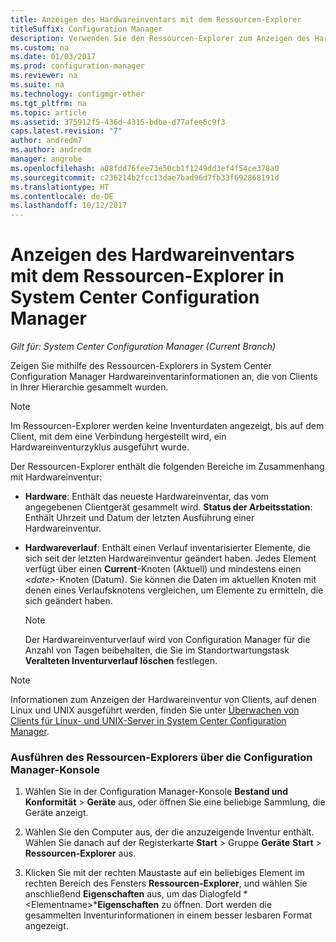 ```yaml
---
title: Anzeigen des Hardwareinventars mit dem Ressourcen-Explorer
titleSuffix: Configuration Manager
description: Verwenden Sie den Ressourcen-Explorer zum Anzeigen des Hardwareinventars in System Center Configuration Manager.
ms.custom: na
ms.date: 01/03/2017
ms.prod: configuration-manager
ms.reviewer: na
ms.suite: na
ms.technology: configmgr-other
ms.tgt_pltfrm: na
ms.topic: article
ms.assetid: 375912f5-436d-4315-bdbe-d77afee6c9f3
caps.latest.revision: "7"
author: andredm7
ms.author: andredm
manager: angrobe
ms.openlocfilehash: a08fdd76fee73e50cb1f1249dd3ef4f54ce378a0
ms.sourcegitcommit: c236214b2fcc13dae7bad96d7fb33f692868191d
ms.translationtype: HT
ms.contentlocale: de-DE
ms.lasthandoff: 10/12/2017
---
```

# <a name="how-to-use-resource-explorer-to-view-hardware-inventory-in-system-center-configuration-manager"></a>Anzeigen des Hardwareinventars mit dem Ressourcen-Explorer in System Center Configuration Manager

*Gilt für: System Center Configuration Manager (Current Branch)*

Zeigen Sie mithilfe des Ressourcen-Explorers in System Center Configuration Manager Hardwareinventarinformationen an, die von Clients in Ihrer Hierarchie gesammelt wurden.  

> [!NOTE]  
>  Im Ressourcen-Explorer werden keine Inventurdaten angezeigt, bis auf dem Client, mit dem eine Verbindung hergestellt wird, ein Hardwareinventurzyklus ausgeführt wurde.  

 Der Ressourcen-Explorer enthält die folgenden Bereiche im Zusammenhang mit Hardwareinventur:  

-   **Hardware**: Enthält das neueste Hardwareinventar, das vom angegebenen Clientgerät gesammelt wird.  **Status der Arbeitsstation**: Enthält Uhrzeit und Datum der letzten Ausführung einer Hardwareinventur.  

-   **Hardwareverlauf**: Enthält einen Verlauf inventarisierter Elemente, die sich seit der letzten Hardwareinventur geändert haben. Jedes Element verfügt über einen **Current**-Knoten (Aktuell) und mindestens einen *<date\>*-Knoten (Datum). Sie können die Daten im aktuellen Knoten mit denen eines Verlaufsknotens vergleichen, um Elemente zu ermitteln, die sich geändert haben.  

    > [!NOTE]  
    >  Der Hardwareinventurverlauf wird von Configuration Manager für die Anzahl von Tagen beibehalten, die Sie im Standortwartungstask **Veralteten Inventurverlauf löschen** festlegen.  

> [!NOTE]  
>  Informationen zum Anzeigen der Hardwareinventur von Clients, auf denen Linux und UNIX ausgeführt werden, finden Sie unter [Überwachen von Clients für Linux- und UNIX-Server in System Center Configuration Manager](../../../../core/clients/manage/monitor-clients-for-linux-and-unix-servers.md).  

### <a name="how-to-run-resource-explorer-from-the-configuration-manager-console"></a>Ausführen des Ressourcen-Explorers über die Configuration Manager-Konsole  

1.  Wählen Sie in der Configuration Manager-Konsole **Bestand und Konformität** > **Geräte** aus, oder öffnen Sie eine beliebige Sammlung, die Geräte anzeigt.  

3.  Wählen Sie den Computer aus, der die anzuzeigende Inventur enthält. Wählen Sie danach auf der Registerkarte **Start** > Gruppe **Geräte** **Start** >  **Ressourcen-Explorer** aus.   

4.  Klicken Sie mit der rechten Maustaste auf ein beliebiges Element im rechten Bereich des Fensters **Ressourcen-Explorer**, und wählen Sie anschließend **Eigenschaften** aus, um das Dialogfeld *<Elementname\>***Eigenschaften** zu öffnen. Dort werden die gesammelten Inventurinformationen in einem besser lesbaren Format angezeigt.  

